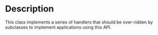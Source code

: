 # Description #

This class implements a series of handlers that should be over-ridden by subclasses to implement applications using this API.